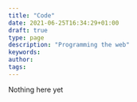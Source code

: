 ```yaml
---
title: "Code"
date: 2021-06-25T16:34:29+01:00
draft: true
type: page
description: "Programming the web"
keywords:
author: 
tags: 
---
```

Nothing here yet



